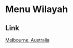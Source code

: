 # Menu Wilayah

## Link

[Melbourne, Australia](https://github.com/gigit-pemilu/pemilu-2024-99-luar-negeri/tree/main/pileg-dpr/hitung-suara/sub/99-luar-negeri/sub/74-melbourne-australia/sub/01-melbourne-australia)

